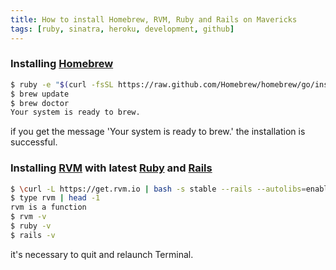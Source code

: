 ```yaml
---
title: How to install Homebrew, RVM, Ruby and Rails on Mavericks
tags: [ruby, sinatra, heroku, development, github]
---
```


### Installing [Homebrew](http://brew.sh/)

``` bash
$ ruby -e "$(curl -fsSL https://raw.github.com/Homebrew/homebrew/go/install)"
$ brew update
$ brew doctor
Your system is ready to brew.
```
if you get the message 'Your system is ready to brew.' the installation is successful.

### Installing [RVM](https://rvm.io/) with latest [Ruby](https://www.ruby-lang.org/en/) and [Rails](http://rubyonrails.org/)

``` bash
$ \curl -L https://get.rvm.io | bash -s stable --rails --autolibs=enable
$ type rvm | head -1
rvm is a function
$ rvm -v
$ ruby -v
$ rails -v
```

it's necessary to quit and relaunch Terminal.





